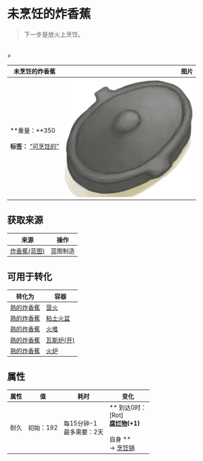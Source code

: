 # 未烹饪的炸香蕉  
> 下一步是放火上烹饪。  
<br>  
>   
  
  未烹饪的炸香蕉  |   图片   
 ----  |  ----:   
 **重量：**350<br><br>**标签：**	[“可烹饪的”](tag_Cookable.md)  |  <img decoding="async" src="Sprite/CookingPotClosed.png" href="a.md" style="max-width:300px;max-height:300px;">   
  
## 获取来源  
来源  |  操作  
----  |  ----  
[炸香蕉(蓝图)](Bp_FriedBananas.md)  |  蓝图制造  
## 可用于转化  
转化为  |  容器  
----  |  ----  
[熟的炸香蕉](FriedBananasCooked.md)  |  [营火](Campfire.md)  
[熟的炸香蕉](FriedBananasCooked.md)  |  [粘土火盆](ClayFirePit.md)  
[熟的炸香蕉](FriedBananasCooked.md)  |  [火堆](Fire.md)  
[熟的炸香蕉](FriedBananasCooked.md)  |  [瓦斯炉(开)](GasCookerOn.md)  
[熟的炸香蕉](FriedBananasCooked.md)  |  [火炉](Stove.md)  
## 属性   
属性  |  值  |  耗时  |  变化  
----  |  ----  |  ----  |  ----  
耐久  |  初始：192  |  每15分钟-1<br>最多需要：2天  |  ** 到达0时： **<br>** [Rot] **<br>  [腐烂物](RottenRemains.md)(+1)<br><br>** 自身 **<br>→ [烹饪锅](CookingPot.md)  


<script>document.title="未烹饪的炸香蕉 - 卡牌生存百科 Card Survival Wiki";</script>